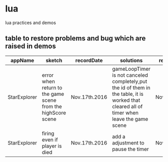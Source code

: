 # lua
lua practices and demos

## table to restore problems and bug which are raised in demos
appName | sketch | recordDate | solutions | resolveDate
--- | --- | --- | --- | ---
StarExplorer | error when return to the game scene from the highScore scene | Nov.17th.2016 | gameLoopTimer is not canceled completely,put the id of them in the table, it is worked that cleared all of timer when leave the game scene | Nov.18th.2016
StarExplorer | firing even if player is died | Nov.17th.2016 | add a adjustment to pause the timer | Nov.18th.2016

